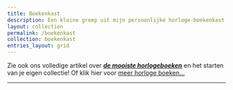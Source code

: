 ```yaml
---
title: Boekenkast
description: Een kleine greep uit mijn persoonlijke horloge-boekenkast
layout: collection
permalink: /boekenkast
collection: boekenkast
entries_layout: grid
---
```

Zie ook ons volledige artikel over [_**de mooiste horlogeboeken**_](/accessoires/mooiste-horloge-boeken) en het starten van je eigen collectie! Of klik hier voor <a href="https://partner.bol.com/click/click?p=2&t=url&s=1321762&f=TXL&url=https%3A%2F%2Fwww.bol.com%2Fnl%2Fnl%2Fs%2Fhorloge%2Bboeken%2F&name=bol.com">meer horloge boeken...</a>

*** 
